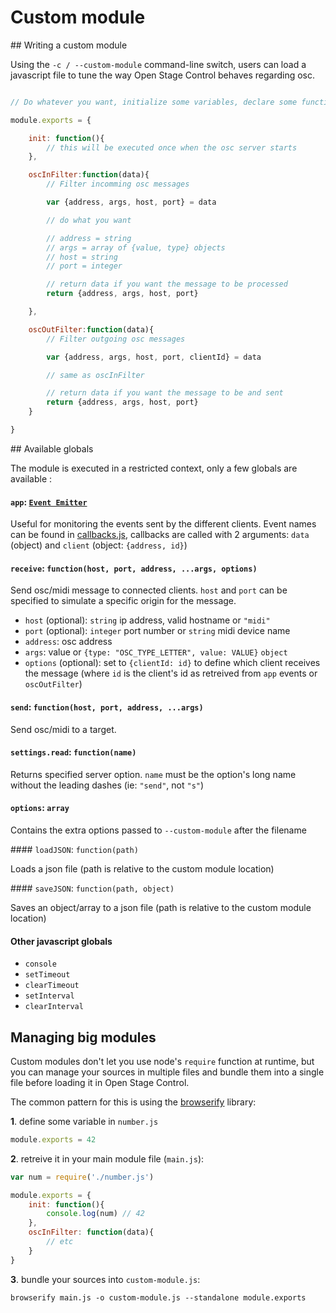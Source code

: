 # Custom module

## Writing a custom module

Using the `-c / --custom-module` command-line switch, users can load a javascript file to tune the way Open Stage Control behaves regarding osc.

```js

// Do whatever you want, initialize some variables, declare some functions, ...

module.exports = {

    init: function(){
        // this will be executed once when the osc server starts
    },

    oscInFilter:function(data){
        // Filter incomming osc messages

        var {address, args, host, port} = data

        // do what you want

        // address = string
        // args = array of {value, type} objects
        // host = string
        // port = integer

        // return data if you want the message to be processed
        return {address, args, host, port}

    },

    oscOutFilter:function(data){
        // Filter outgoing osc messages

        var {address, args, host, port, clientId} = data

        // same as oscInFilter

        // return data if you want the message to be and sent
        return {address, args, host, port}
    }

}

```

## Available globals

The module is executed in a restricted context, only a few globals are available :

#### `app`: [`Event Emitter`](https://nodejs.org/api/events.html#events_class_eventemitter)
 Useful for monitoring the events sent by the different clients. Event names can be found in [callbacks.js](https://github.com/jean-emmanuel/open-stage-control/blob/master/src/server/callbacks.js), callbacks are called with 2 arguments: `data` (object) and `client` (object: `{address, id}`)

#### `receive`: `function(host, port, address, ...args, options)`

Send osc/midi message to connected clients. `host` and `port` can be specified to simulate a specific origin for the message.

- `host` (optional): `string` ip address, valid hostname or `"midi"`
- `port` (optional): `integer` port number or `string` midi device name
- `address`: osc address
- `args`: value or `{type: "OSC_TYPE_LETTER", value: VALUE}` `object`
- `options` (optional): set to `{clientId: id}` to define which client receives the message (where `id` is the client's id as retreived from `app` events or `oscOutFilter`) 

#### `send`: `function(host, port, address, ...args)`

Send osc/midi to a target.


#### `settings.read`: `function(name)`

Returns specified server option. `name` must be the option's long name without the leading dashes (ie: `"send"`, not `"s"`)

#### `options`: `array`

Contains the extra options passed to `--custom-module` after the filename

#### `loadJSON`: `function(path)`

Loads a json file (path is relative to the custom module location)

#### `saveJSON`: `function(path, object)`

Saves an object/array to a json file (path is relative to the custom module location)

#### Other javascript globals
- `console`
- `setTimeout`
- `clearTimeout`
- `setInterval`
- `clearInterval`

## Managing big modules

Custom modules don't let you use node's `require` function at runtime, but you can manage your sources in multiple files and bundle them into a single file before loading it in Open Stage Control.

The common pattern for this is using the [browserify](http://browserify.org/) library:

**1**. define some variable in `number.js`

```javascript
module.exports = 42
```

**2**. retreive it in your main module file (`main.js`):

```javascript
var num = require('./number.js')

module.exports = {
    init: function(){
        console.log(num) // 42
    },
    oscInFilter: function(data){
        // etc
    }
}
```


**3**. bundle your sources into `custom-module.js`:

`browserify main.js -o custom-module.js --standalone module.exports`
